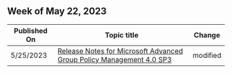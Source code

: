 <!-- This file is generated automatically each week. Changes made to this file will be overwritten.-->



## Week of May 22, 2023


| Published On |Topic title | Change |
|------|------------|--------|
| 5/25/2023 | [Release Notes for Microsoft Advanced Group Policy Management 4.0 SP3](/microsoft-desktop-optimization-pack/agpm/release-notes-for-microsoft-advanced-group-policy-management-40-sp3) | modified |

